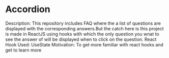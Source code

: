 # Accordion
Description: This repository includes FAQ where the a list of questions are displayed with the corresponding answers.But the catch here is this project is made in ReactJS using hooks with which the only question you wnat to see the answer of will be displayed when to click on the question.
React Hook Used: UseState
Motivation: To get more familiar with react hooks and get to learn more
